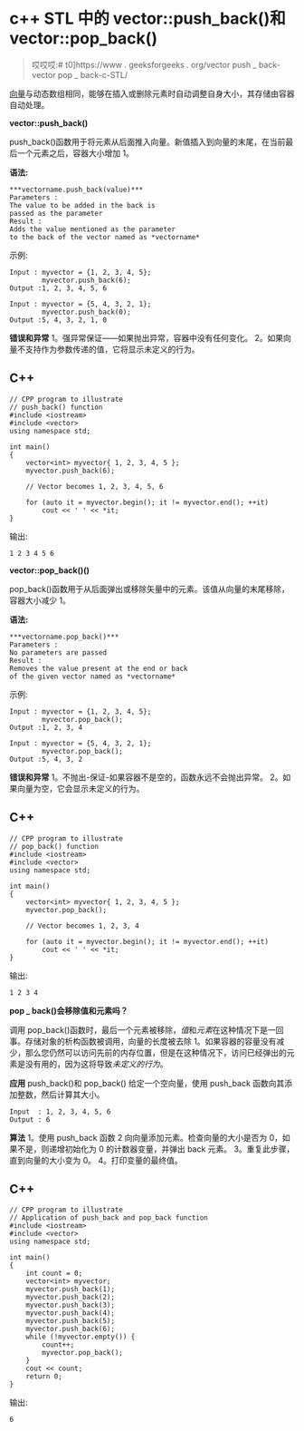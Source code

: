 # c++ STL 中的 vector::push_back()和 vector::pop_back()

> 哎哎哎:# t0]https://www . geeksforgeeks . org/vector push _ back-vector pop _ back-c-STL/

[向量](https://www.geeksforgeeks.org/vector-in-cpp-stl/)与动态数组相同，能够在插入或删除元素时自动调整自身大小，其存储由容器自动处理。

**vector::push_back()**

push_back()函数用于将元素从后面推入向量。新值插入到向量的末尾，在当前最后一个元素之后，容器大小增加 1。

**语法:**

```
***vectorname.push_back(value)***
Parameters :
The value to be added in the back is 
passed as the parameter
Result :
Adds the value mentioned as the parameter 
to the back of the vector named as *vectorname*
```

示例:

```
Input : myvector = {1, 2, 3, 4, 5};
        myvector.push_back(6);
Output :1, 2, 3, 4, 5, 6

Input : myvector = {5, 4, 3, 2, 1};
        myvector.push_back(0);
Output :5, 4, 3, 2, 1, 0
```

**错误和异常**
1。强异常保证——如果抛出异常，容器中没有任何变化。
2。如果向量不支持作为参数传递的值，它将显示未定义的行为。

## C++

```
// CPP program to illustrate
// push_back() function
#include <iostream>
#include <vector>
using namespace std;

int main()
{
    vector<int> myvector{ 1, 2, 3, 4, 5 };
    myvector.push_back(6);

    // Vector becomes 1, 2, 3, 4, 5, 6

    for (auto it = myvector.begin(); it != myvector.end(); ++it)
        cout << ' ' << *it;
}
```

输出:

```
1 2 3 4 5 6
```

**vector::pop_back()()**

pop_back()函数用于从后面弹出或移除矢量中的元素。该值从向量的末尾移除，容器大小减少 1。

**语法:**

```
***vectorname.pop_back()***
Parameters :
No parameters are passed
Result :
Removes the value present at the end or back 
of the given vector named as *vectorname*
```

示例:

```
Input : myvector = {1, 2, 3, 4, 5};
        myvector.pop_back();
Output :1, 2, 3, 4

Input : myvector = {5, 4, 3, 2, 1};
        myvector.pop_back();
Output :5, 4, 3, 2
```

**错误和异常**
1。不抛出-保证-如果容器不是空的，函数永远不会抛出异常。
2。如果向量为空，它会显示未定义的行为。

## C++

```
// CPP program to illustrate
// pop_back() function
#include <iostream>
#include <vector>
using namespace std;

int main()
{
    vector<int> myvector{ 1, 2, 3, 4, 5 };
    myvector.pop_back();

    // Vector becomes 1, 2, 3, 4

    for (auto it = myvector.begin(); it != myvector.end(); ++it)
        cout << ' ' << *it;
}
```

输出:

```
1 2 3 4
```

**pop _ back()会移除值和元素吗？**

调用 pop_back()函数时，最后一个元素被移除，*值*和*元素*在这种情况下是一回事。存储对象的析构函数被调用，向量的长度被去除 1。如果容器的容量没有减少，那么您仍然可以访问先前的内存位置，但是在这种情况下，访问已经弹出的元素是没有用的，因为这将导致*未定义的行为*。

**应用** push_back()和 pop_back()
给定一个空向量，使用 push_back 函数向其添加整数，然后计算其大小。

```
Input  : 1, 2, 3, 4, 5, 6
Output : 6
```

**算法**
1。使用 push_back 函数
2 向向量添加元素。检查向量的大小是否为 0，如果不是，则递增初始化为 0 的计数器变量，并弹出 back 元素。
3。重复此步骤，直到向量的大小变为 0。
4。打印变量的最终值。

## C++

```
// CPP program to illustrate
// Application of push_back and pop_back function
#include <iostream>
#include <vector>
using namespace std;

int main()
{
    int count = 0;
    vector<int> myvector;
    myvector.push_back(1);
    myvector.push_back(2);
    myvector.push_back(3);
    myvector.push_back(4);
    myvector.push_back(5);
    myvector.push_back(6);
    while (!myvector.empty()) {
        count++;
        myvector.pop_back();
    }
    cout << count;
    return 0;
}
```

输出:

```
6
```